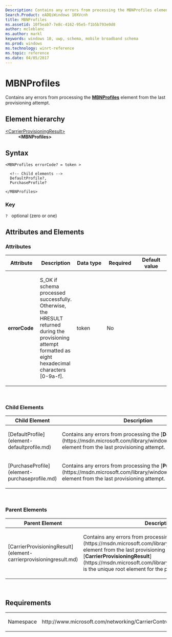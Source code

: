 ```yaml
---
Description: Contains any errors from processing the MBNProfiles element from the last provisioning attempt.
Search.Product: eADQiWindows 10XVcnh
title: MBNProfiles
ms.assetid: 10f5eab7-7e8c-4162-95e5-f1b5b793e0d8
author: mcleblanc
ms.author: markl
keywords: windows 10, uwp, schema, mobile broadband schema
ms.prod: windows
ms.technology: winrt-reference
ms.topic: reference
ms.date: 04/05/2017
---
```


# MBNProfiles

Contains any errors from processing the [**MBNProfiles**](https://msdn.microsoft.com/library/windows/apps/hh868295) element from the last provisioning attempt.


## Element hierarchy

<dl>
<dt><a href="element-carrierprovisioningresult.md">&lt;CarrierProvisioningResult&gt;</a></dt>
<dd><b>&lt;MBNProfiles&gt;</b></dd>
</dl>

## Syntax

``` syntax
<MBNProfiles errorCode? = token >

  <!-- Child elements -->
  DefaultProfile?,
  PurchaseProfile?

</MBNProfiles>
```

### Key

`?`   optional (zero or one)

## Attributes and Elements


### Attributes

<table>
<colgroup>
<col width="20%" />
<col width="20%" />
<col width="20%" />
<col width="20%" />
<col width="20%" />
</colgroup>
<thead>
<tr class="header">
<th>Attribute</th>
<th>Description</th>
<th>Data type</th>
<th>Required</th>
<th>Default value</th>
</tr>
</thead>
<tbody>
<tr class="odd">
<td><strong>errorCode</strong></td>
<td><p>S_OK if schema processed successfully. Otherwise, the HRESULT returned during the provisioning attempt formatted as eight hexadecimal characters [0-9a-f].</p></td>
<td>token</td>
<td>No</td>
<td></td>
</tr>
</tbody>
</table>

 

### Child Elements

<table>
<colgroup>
<col width="50%" />
<col width="50%" />
</colgroup>
<thead>
<tr class="header">
<th>Child Element</th>
<th>Description</th>
</tr>
</thead>
<tbody>
<tr class="odd">
<td>[DefaultProfile](element-defaultprofile.md)</td>
<td><p>Contains any errors from processing the [<strong>DefaultProfile</strong>](https://msdn.microsoft.com/library/windows/apps/hh868453) element from the last provisioning attempt.</p></td>
</tr>
<tr class="even">
<td>[PurchaseProfile](element-purchaseprofile.md)</td>
<td><p>Contains any errors from processing the [<strong>PurchaseProfile</strong>](https://msdn.microsoft.com/library/windows/apps/hh868470) element from the last provisioning attempt.</p></td>
</tr>
</tbody>
</table>

 

### Parent Elements

<table>
<colgroup>
<col width="50%" />
<col width="50%" />
</colgroup>
<thead>
<tr class="header">
<th>Parent Element</th>
<th>Description</th>
</tr>
</thead>
<tbody>
<tr class="odd">
<td>[CarrierProvisioningResult](element-carrierprovisioningresult.md)</td>
<td><p>Contains any errors from processing the [<strong>CarrierProvisioning</strong>](https://msdn.microsoft.com/library/windows/apps/hh868289) element from the last provisioning attempt. [<strong>CarrierProvisioningResult</strong>](https://msdn.microsoft.com/library/windows/apps/hh868380) is the unique root element for the provisioning results.</p></td>
</tr>
</tbody>
</table>

 

## Requirements

<table>
<colgroup>
<col width="50%" />
<col width="50%" />
</colgroup>
<tbody>
<tr class="odd">
<td><p>Namespace</p></td>
<td><p>http://www.microsoft.com/networking/CarrierControlResults/v2</p></td>
</tr>
</tbody>
</table>

 

 



